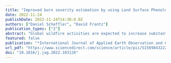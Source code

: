 ```yaml
---
title: "Improved burn severity estimation by using Land Surface Phenology metrics and red edge information estimated from Landsat"
date: 2022-11-24
publishDate: 2022-11-24T14:30:0.0Z
authors: ["Daniel Scheffler", "David Frantz"]
publication_types: ["2"]
abstract: "Global wildfire activities are expected to increase substantially in the near future. Existing techniques for spaceborne burn severity estimation often rely on bi-temporal spectral indices, which are related to in-situ burn severity data. However, due to cloud coverage and limited revisit frequency, in combination with the date of field surveys, it is a challenge to find suitable and phenologically comparable pre- and -post-fire images. To overcome these issues and to improve the accuracy of burn severity estimations by incorporating ecologically relevant spectral information, we investigated the capability of using Land Surface Phenology (LSP) metrics and incorporating red edge spectral information. We examined the well-researched Jasper fire (September 2000, Black Hills, USA) with a dense time series of Landsat-5 and -7 data. We generated synthesized red edge spectral bands through a recently proposed spectral harmonization technique and computed several bi-temporal vegetation indices. Additionally, we derived various bi-annual LSP metrics from the same indices. We used linear regression between composite burn index (CBI) ground truth data and the various indices to measure the performance of each approach, and intercompared estimated burn severity maps. We found added value of both incorporating red edge spectral information into bi-temporal indices and into LSP metrics. Among the indices, NDVI and NDVIre1n performed best, with the latter being the overall winner. This was observed for both the bi-temporal indices and the bi-annual LSP metrics, wherein best estimation performance was found with Value of Peak of Season and Value of Green Mean metrics. Although the correlation between CBI point measurements and bi-temporal index data is similar to the LSP approach, the LSP-based burn severity maps show more robustness with regard to clouds and cloud shadows, altitude gradients and pre-processing uncertainty. The results are not only relevant for sensors with native red edge bands like Sentinel-2 but also suggest that back-casting the red edge spectral information to the Landsat archive combined with an LSP based estimation approach may improve existing burn severity maps, especially in more frequently clouded regions."
featured: false
publication: "*International Journal of Applied Earth Observation and Geoinformation*"
url_pdf: "https://www.sciencedirect.com/science/article/pii/S1569843222003144/pdfft?isDTMRedir=true&download=true"
doi: "10.1016/j.jag.2022.103126"
---
```


